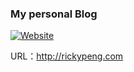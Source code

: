 ### My personal Blog

[![Website](https://img.shields.io/website-up-down-green-red/http/rickypeng.com.svg?label=rickypeng.com)](https://rickypeng.com)

URL：http://rickypeng.com